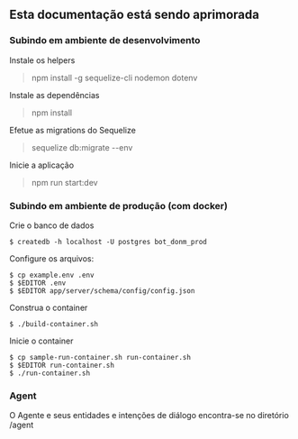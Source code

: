 ## Esta documentação está sendo aprimorada

### Subindo em ambiente de desenvolvimento

Instale os helpers
> npm install -g sequelize-cli nodemon dotenv

Instale as dependências
> npm install

Efetue as migrations do Sequelize
> sequelize db:migrate --env

Inicie a aplicação
> npm run start:dev

### Subindo em ambiente de produção (com docker)

Crie o banco de dados

    $ createdb -h localhost -U postgres bot_donm_prod

Configure os arquivos:

    $ cp example.env .env 
    $ $EDITOR .env
    $ $EDITOR app/server/schema/config/config.json
  
Construa o container

    $ ./build-container.sh

Inicie o container

    $ cp sample-run-container.sh run-container.sh
    $ $EDITOR run-container.sh
    $ ./run-container.sh

### Agent 

O Agente e seus entidades e intenções de diálogo encontra-se no diretório /agent
